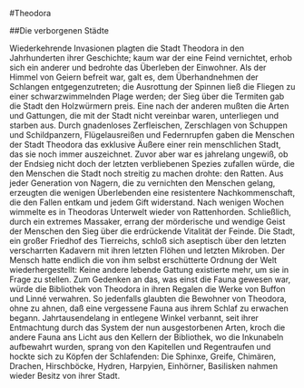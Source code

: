 #Theodora

##Die verborgenen Städte

Wiederkehrende Invasionen plagten die Stadt Theodora in den Jahrhunderten ihrer Geschichte; kaum war der eine Feind vernichtet, erhob sich ein anderer und bedrohte das Überleben der Einwohner. Als der Himmel von Geiern befreit war, galt es, dem Überhandnehmen der Schlangen entgegenzutreten; die Ausrottung der Spinnen ließ die Fliegen zu einer schwarzwimmelnden Plage werden; der Sieg über die Termiten gab die Stadt den Holzwürmern preis. Eine nach der anderen mußten die Arten und Gattungen, die mit der Stadt nicht vereinbar waren, unterliegen und starben aus. Durch gnadenloses Zerfleischen, Zerschlagen von Schuppen und Schildpanzern, Flügelausreißen und Federnrupfen gaben die Menschen der Stadt Theodora das exklusive Äußere einer rein menschlichen Stadt, das sie noch immer auszeichnet.
Zuvor aber war es jahrelang ungewiß, ob der Endsieg nicht doch der letzten verbliebenen Spezies zufallen würde, die den Menschen die Stadt noch streitig zu machen drohte: den Ratten. Aus jeder Generation von Nagern, die zu vernichten den Menschen gelang, erzeugten die wenigen Überlebenden eine resistentere Nachkommenschaft, die den Fallen entkam und jedem Gift widerstand. Nach wenigen Wochen wimmelte es in Theodoras Unterwelt wieder von Rattenhorden. Schließlich, durch ein extremes Massaker, errang der mörderische und wendige Geist der Menschen den Sieg über die erdrückende Vitalität der Feinde.
Die Stadt, ein großer Friedhof des Tierreichs, schloß sich aseptisch über den letzten verscharrten Kadavern mit ihren letzten Flöhen und letzten Mikroben. Der Mensch hatte endlich die von ihm selbst erschütterte Ordnung der Welt wiederhergestellt: Keine andere lebende Gattung existierte mehr, um sie in Frage zu stellen. Zum Gedenken an das, was einst die Fauna gewesen war, würde die Bibliothek von Theodora in ihren Regalen die Werke von Buffon und Linné verwahren.
So jedenfalls glaubten die Bewohner von Theodora, ohne zu ahnen, daß eine vergessene Fauna aus ihrem Schlaf zu erwachen begann. Jahrtausendelang in entlegene Winkel verbannt, seit ihrer Entmachtung durch das System der nun ausgestorbenen Arten, kroch die andere Fauna ans Licht aus den Kellern der Bibliothek, wo die Inkunabeln aufbewahrt wurden, sprang von den Kapitellen und Regentraufen und hockte sich zu Köpfen der Schlafenden: Die Sphinxe, Greife, Chimären, Drachen, Hirschböcke, Hydren, Harpyien, Einhörner, Basilisken nahmen wieder Besitz von ihrer Stadt.
